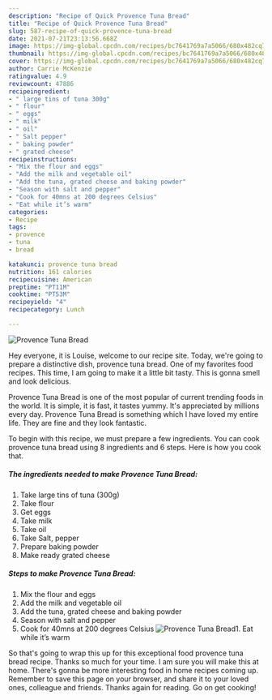 ```yaml
---
description: "Recipe of Quick Provence Tuna Bread"
title: "Recipe of Quick Provence Tuna Bread"
slug: 587-recipe-of-quick-provence-tuna-bread
date: 2021-07-21T23:13:56.668Z
image: https://img-global.cpcdn.com/recipes/bc7641769a7a5066/680x482cq70/provence-tuna-bread-recipe-main-photo.jpg
thumbnail: https://img-global.cpcdn.com/recipes/bc7641769a7a5066/680x482cq70/provence-tuna-bread-recipe-main-photo.jpg
cover: https://img-global.cpcdn.com/recipes/bc7641769a7a5066/680x482cq70/provence-tuna-bread-recipe-main-photo.jpg
author: Carrie McKenzie
ratingvalue: 4.9
reviewcount: 47886
recipeingredient:
- " large tins of tuna 300g"
- " flour"
- " eggs"
- " milk"
- " oil"
- " Salt pepper"
- " baking powder"
- " grated cheese"
recipeinstructions:
- "Mix the flour and eggs"
- "Add the milk and vegetable oil"
- "Add the tuna, grated cheese and baking powder"
- "Season with salt and pepper"
- "Cook for 40mns at 200 degrees Celsius"
- "Eat while it’s warm"
categories:
- Recipe
tags:
- provence
- tuna
- bread

katakunci: provence tuna bread 
nutrition: 161 calories
recipecuisine: American
preptime: "PT11M"
cooktime: "PT53M"
recipeyield: "4"
recipecategory: Lunch

---
```



![Provence Tuna Bread](https://img-global.cpcdn.com/recipes/bc7641769a7a5066/680x482cq70/provence-tuna-bread-recipe-main-photo.jpg)

Hey everyone, it is Louise, welcome to our recipe site. Today, we're going to prepare a distinctive dish, provence tuna bread. One of my favorites food recipes. This time, I am going to make it a little bit tasty. This is gonna smell and look delicious.



Provence Tuna Bread is one of the most popular of current trending foods in the world. It is simple, it is fast, it tastes yummy. It's appreciated by millions every day. Provence Tuna Bread is something which I have loved my entire life. They are fine and they look fantastic.


To begin with this recipe, we must prepare a few ingredients. You can cook provence tuna bread using 8 ingredients and 6 steps. Here is how you cook that.

<!--inarticleads1-->

##### The ingredients needed to make Provence Tuna Bread:

1. Take  large tins of tuna (300g)
1. Take  flour
1. Get  eggs
1. Take  milk
1. Take  oil
1. Take  Salt, pepper
1. Prepare  baking powder
1. Make ready  grated cheese




<!--inarticleads2-->

##### Steps to make Provence Tuna Bread:

1. Mix the flour and eggs
1. Add the milk and vegetable oil
1. Add the tuna, grated cheese and baking powder
1. Season with salt and pepper
1. Cook for 40mns at 200 degrees Celsius
<img src="//assets-global.cpcdn.com/assets/icons/button_play-2c75c40dde080a61004c1f40b05d8f140eaff45d7e9e6481dc71c63d2e7c4909.png" alt="Provence Tuna Bread">1. Eat while it’s warm




So that's going to wrap this up for this exceptional food provence tuna bread recipe. Thanks so much for your time. I am sure you will make this at home. There's gonna be more interesting food in home recipes coming up. Remember to save this page on your browser, and share it to your loved ones, colleague and friends. Thanks again for reading. Go on get cooking!
